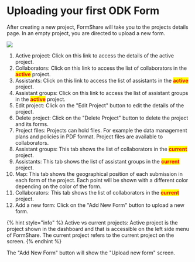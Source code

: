 # Uploading your first ODK Form

After creating a new project, FormShare will take you to the projects details page. In an empty project, you are directed to upload a new form.

![](../.gitbook/assets/empty\_project\_captions.png)

1. Active project: Click on this link to access the details of the active project.
2. Collaborators: Click on this link to access the list of collaborators in the <mark style="color:red;">**active**</mark> project.
3. Assistants: Click on this link to access the list of assistants in the <mark style="color:red;">**active**</mark> project.
4. Assistant groups: Click on this link to access the list of assistant groups in the <mark style="color:red;">**active**</mark> project.
5. Edit project: Click on the "Edit Project" button to edit the details of the project.
6. Delete project: Click on the "Delete Project" button to delete the project and its forms.
7. Project files: Projects can hold files. For example the data management plans and policies in PDF format. Project files are available to collaborators.
8. Assistant groups: This tab shows the list of collaborators in the <mark style="color:red;">**current**</mark> project.
9. Assistants: This tab shows the list of assistant groups in the <mark style="color:red;">**current**</mark> project.
10. Map: This tab shows the geographical position of each submission in each form of the project.  Each point will be shown with a different color depending on the color of the form.
11. Collaborators: This tab shows the list of collaborators in the <mark style="color:red;">**current**</mark> project.
12. Add a new form: Click on the "Add New Form" button to upload a new form.

{% hint style="info" %}
Active vs current projects: Active project is the project shown in the dashboard and that is accessible on the left side menu of FormShare. The current project refers to the current project on the screen.
{% endhint %}

The "Add New Form" button will show the "Upload new form" screen.
